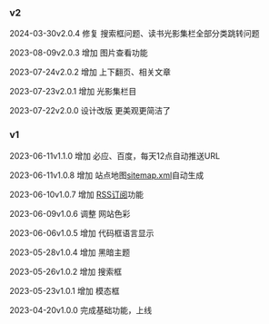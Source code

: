 <!--##{
    "description": "小站更新日志",
    "tag": [],
    "dateYY": "2023",
    "dateMM": "04",
    "dateDD": "20",
    "top": true,
    "Numword": 0,
    "signal":""
}##-->

### v2

<p class="updatetag">
<time datetime="2024-03-30">2024-03-30</time><span>v2.0.4</span> 
修复 搜索框问题、读书光影集栏全部分类跳转问题
</p>

<p class="updatetag">
<time datetime="2023-08-09">2023-08-09</time><span>v2.0.3</span> 
增加 图片查看功能
</p>


<p class="updatetag">
<time datetime="2023-07-24">2023-07-24</time><span>v2.0.2</span> 
增加 上下翻页、相关文章
</p>

<p class="updatetag">
<time datetime="2023-07-23">2023-07-23</time><span>v2.0.1</span> 
增加 光影集栏目
</p>

<p class="updatetag">
<time datetime="2023-07-22">2023-07-22</time><span>v2.0.0</span> 
设计改版 更美观更简洁了
</p>

### v1

<p class="updatetag">
<time datetime="2023-06-11">2023-06-11</time><span>v1.1.0</span> 
增加 必应、百度，每天12点自动推送URL
</p>

<p class="updatetag">
<time datetime="2023-06-11">2023-06-11</time><span>v1.0.8</span> 
增加 站点地图<a href="/sitemap.xml" rel="站点地图">sitemap.xml</a>自动生成
</p>

<p class="updatetag">
<time datetime="2023-06-10">2023-06-10</time><span>v1.0.7</span> 
增加 <a href="/article/blog-5" rel="RSS订阅">RSS订阅</a>功能
</p>

<p class="updatetag">
<time datetime="2023-06-09">2023-06-09</time><span>v1.0.6</span> 
调整 网站色彩
</p>

<p class="updatetag">
<time datetime="2023-06-06">2023-06-06</time><span>v1.0.5</span> 
增加 代码框语言显示
</p>

<p class="updatetag">
<time datetime="2023-05-28">2023-05-28</time><span>v1.0.4</span> 
增加 黑暗主题
</p>

<p class="updatetag">
<time datetime="2023-05-26">2023-05-26</time><span>v1.0.2</span> 
增加 搜索框
</p>

<p class="updatetag">
<time datetime="2023-05-23">2023-05-23</time><span>v1.0.1</span> 
增加 模态框
</p>

<p class="updatetag">
<time datetime="2023-04-20">2023-04-20</time><span>v1.0.0</span> 
完成基础功能，上线
</p>
